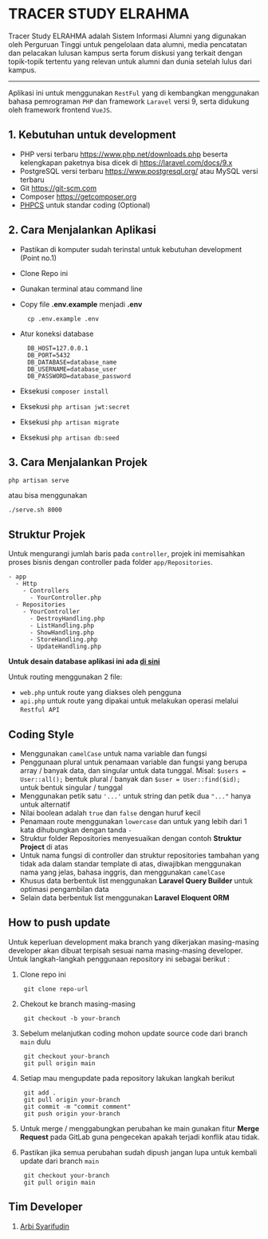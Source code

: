 # TRACER STUDY ELRAHMA

Tracer Study ELRAHMA adalah Sistem Informasi Alumni yang digunakan oleh Perguruan Tinggi untuk pengelolaan data alumni, media pencatatan dan pelacakan lulusan kampus serta forum diskusi yang terkait dengan topik-topik tertentu yang relevan untuk alumni dan dunia setelah lulus dari kampus.

***

Aplikasi ini untuk menggunakan `RestFul` yang di kembangkan menggunakan bahasa pemrograman `PHP` dan framework `Laravel` versi 9, serta didukung oleh framework frontend `VueJS`.

## 1. Kebutuhan untuk development
- PHP versi terbaru https://www.php.net/downloads.php beserta kelengkapan paketnya  bisa dicek di https://laravel.com/docs/9.x
- PostgreSQL versi terbaru https://www.postgresql.org/ atau MySQL versi terbaru
- Git https://git-scm.com
- Composer https://getcomposer.org
- [PHPCS](https://github.com/squizlabs/PHP_CodeSniffer) untuk standar coding (Optional)

## 2. Cara Menjalankan Aplikasi
- Pastikan di komputer sudah terinstal untuk kebutuhan development (Point no.1)
- Clone Repo ini
- Gunakan terminal atau command line
- Copy file **.env.example** menjadi **.env**
  
        cp .env.example .env

- Atur koneksi database
   
        DB_HOST=127.0.0.1
        DB_PORT=5432
        DB_DATABASE=database_name
        DB_USERNAME=database_user
        DB_PASSWORD=database_password

- Eksekusi `composer install`
- Eksekusi `php artisan jwt:secret`
- Eksekusi `php artisan migrate`
- Eksekusi `php artisan db:seed`

## 3. Cara Menjalankan Projek

    php artisan serve
  
atau bisa menggunakan 

    ./serve.sh 8000
  
## Struktur Projek

Untuk mengurangi jumlah baris pada `controller`, projek ini memisahkan proses bisnis dengan controller pada folder `app/Repositories`.

    - app
      - Http
        - Controllers
          - YourController.php
      - Repositories
        - YourController
          - DestroyHandling.php
          - ListHandling.php
          - ShowHandling.php
          - StoreHandling.php
          - UpdateHandling.php

**Untuk desain database aplikasi ini ada [di sini](#)**
  
Untuk routing menggunakan 2 file:
- `web.php` untuk route yang diakses oleh pengguna
- `api.php` untuk route yang dipakai untuk melakukan operasi melalui `Restful API`

## Coding Style
- Menggunakan `camelCase` untuk nama variable dan fungsi
- Penggunaan plural untuk penamaan variable dan fungsi yang berupa array / banyak data, dan singular untuk data tunggal. 
  Misal: `$users = User::all();` bentuk plural / banyak dan `$user = User::find($id);` untuk bentuk singular / tunggal
- Menggunakan petik satu `'...'` untuk string dan petik dua `"..."` hanya untuk alternatif
- Nilai boolean adalah `true` dan `false` dengan huruf kecil
- Penamaan route menggunakan `lowercase` dan untuk yang lebih dari 1 kata dihubungkan dengan tanda `-`
- Struktur folder Repositories menyesuaikan dengan contoh **Struktur Project** di atas
- Untuk nama fungsi di controller dan struktur repositories tambahan yang tidak ada dalam standar template di atas, diwajibkan menggunakan nama yang jelas, bahasa inggris, dan menggunakan `camelCase`
- Khusus data berbentuk list menggunakan **Laravel Query Builder** untuk optimasi pengambilan data
- Selain data berbentuk list menggunakan **Laravel Eloquent ORM**

## How to push update
Untuk keperluan development maka branch yang dikerjakan masing-masing developer akan dibuat terpisah sesuai nama masing-masing developer.  
Untuk langkah-langkah penggunaan repository ini sebagai berikut :
1. Clone repo ini
 
        git clone repo-url
2. Chekout ke branch masing-masing

        git checkout -b your-branch
3. Sebelum melanjutkan coding mohon update source code dari branch `main` dulu

        git checkout your-branch
        git pull origin main
4. Setiap mau mengupdate pada repository lakukan langkah berikut

        git add .
        git pull origin your-branch
        git commit -m "commit comment"
        git push origin your-branch
5. Untuk merge / menggabungkan perubahan ke main gunakan fitur **Merge Request** pada GitLab guna pengecekan apakah terjadi konflik atau tidak. 
6. Pastikan jika semua perubahan sudah dipush jangan lupa untuk kembali update dari branch `main`

        git checkout your-branch
        git pull origin main

## Tim Developer
1. [Arbi Syarifudin](mailto:arbisyarifudin@gmail.com)
